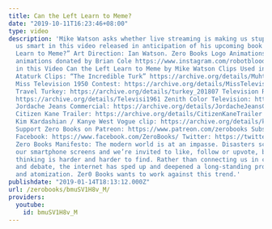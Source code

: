 ```yaml
---
title: Can the Left Learn to Meme?
date: "2019-10-11T16:23:46+08:00"
type: video
description: 'Mike Watson asks whether live streaming is making us stupid or making
  us smart in this video released in anticipation of his upcoming book “Can the Left
  Learn to Meme?” Art Direction: Ian Watson. Zero Books Logo Animations and other
  animations donated by Brian Cole https://www.instagram.com/robotbloodco/ Book Mentioned
  in this Video Can the Left Learn to Meme by Mike Watson Clips Used in this Video
  Ataturk Clips: “The Incredible Turk” https://archive.org/details/MuhtesemAtaturkSunuIbrahimBaykan
  Miss Television 1950 Contest: https://archive.org/details/MissTelevision1950Contest
  Travel Turkey: https://archive.org/details/turkey_201807 Television Remote Control:
  https://archive.org/details/Televisi1961 Zenith Color Television: https://archive.org/details/55924TheyKnowWhatTheyWant
  Jordache Jeans Commercial: https://archive.org/details/JordacheJeansCommercial80s
  Citizen Kane Trailer: https://archive.org/details/CitizenKaneTrailer ABBA: https://archive.org/details/Abba_Money_Money_Money_1976
  Kim Kardashian / Kanye West Vogue clip: https://archive.org/details/kimye-north-vogue
  Support Zero Books on Patreon: https://www.patreon.com/zerobooks Subscribe: http://bit.ly/SubZeroBooks
  Facebook: https://www.facebook.com/ZeroBooks/ Twitter: https://twitter.com/zer0books
  Zero Books Manifesto: The modern world is at an impasse. Disasters scroll across
  our smartphone screens and we’re invited to like, follow or upvote, but critical
  thinking is harder and harder to find. Rather than connecting us in common struggle
  and debate, the internet has sped up and deepened a long-standing process of alienation
  and atomization. Zer0 Books wants to work against this trend.'
publishdate: "2019-01-14T18:13:12.000Z"
url: /zerobooks/bmuSV1H8v_M/
providers:
  youtube:
    id: bmuSV1H8v_M
---
```

